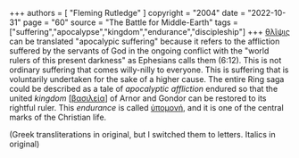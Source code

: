 +++
authors = [
  "Fleming Rutledge"
]
copyright = "2004"
date = "2022-10-31"
page = "60"
source = "The Battle for Middle-Earth"
tags = ["suffering","apocalypse","kingdom","endurance","discipleship"]
+++
[θλῖψις](https://www.blueletterbible.org/lexicon/g2347/kjv/tr/0-1/) can be translated "apocalypic suffering" because it refers to the affliction suffered by the servants of God in the ongoing conflict with the "world rulers of this present darkness" as Ephesians calls them (6:12). This is not ordinary suffering that comes willy-nilly to everyone. This is suffering that is voluntarily undertaken for the sake of a higher cause. The entire Ring saga could be described as a tale of _apocalyptic affliction_ endured so that the united _kingdom_ [[βασιλεία](https://www.blueletterbible.org/lexicon/g932/kjv/tr/0-1/)] of Arnor and Gondor can be restored to its rightful ruler. This _endurance_ is called [ὑπομονή](https://www.blueletterbible.org/lexicon/g5281/kjv/tr/0-1/), and it is one of the central marks of the Christian life.

(Greek transliterations in original, but I switched them to letters. Italics in original)
